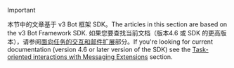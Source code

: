 > [!Important]
> <span data-ttu-id="9ccd4-101">本节中的文章基于 v3 Bot 框架 SDK。</span><span class="sxs-lookup"><span data-stu-id="9ccd4-101">The articles in this section are based on the v3 Bot Framework SDK.</span></span> <span data-ttu-id="9ccd4-102">如果您要查找当前文档（版本4.6 或 SDK 的更高版本），请参阅[面向任务的交互和邮件扩展](~/messaging-extensions/what-are-messaging-extensions.md)部分。</span><span class="sxs-lookup"><span data-stu-id="9ccd4-102">If you're looking for current documentation (version 4.6 or later version of the SDK) see the [Task-oriented interactions with Messaging Extensions](~/messaging-extensions/what-are-messaging-extensions.md) section.</span></span>
